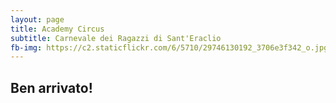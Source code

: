 ```yaml
---
layout: page
title: Academy Circus
subtitle: Carnevale dei Ragazzi di Sant'Eraclio
fb-img: https://c2.staticflickr.com/6/5710/29746130192_3706e3f342_o.jpg
---
```


## Ben arrivato!


